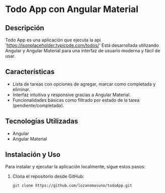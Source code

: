 # Todo App con Angular Material

## Descripción
  Todo App es una aplicación que ejecuta la api 'https://jsonplaceholder.typicode.com/todos/' Está desarrollada utilizando Angular y Angular Material para una interfaz de usuario moderna y fácil de usar.

## Características
- Lista de tareas con opciones de agregar, marcar como completada y eliminar.
- Interfaz intuitiva y responsive gracias a Angular Material.
- Funcionalidades básicas como filtrado por estado de la tarea (pendiente/completada).

## Tecnologías Utilizadas
- Angular
- Angular Material


## Instalación y Uso
Para instalar y ejecutar la aplicación localmente, sigue estos pasos:

1. Clona el repositorio desde GitHub:
   ```bash
   git clone https://github.com/lozanomasuno/todoApp.git
